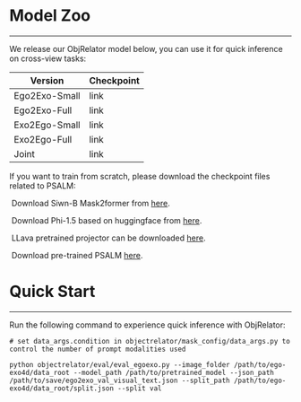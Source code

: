 # Model Zoo

------

We release our ObjRelator model below,  you can use it for quick inference on cross-view tasks:

| Version       | Checkpoint |
| ------------- | ---------- |
| Ego2Exo-Small | link       |
| Ego2Exo-Full  | link       |
| Exo2Ego-Small | link       |
| Exo2Ego-Full  | link       |
| Joint         | link       |

If you want to train from scratch, please download the checkpoint files related to PSALM:

​	Download Siwn-B Mask2former from [here](https://dl.fbaipublicfiles.com/maskformer/mask2former/coco/panoptic/maskformer2_swin_base_IN21k_384_bs16_50ep/model_final_54b88a.pkl).

​	Download Phi-1.5 based on huggingface from [here](https://huggingface.co/susnato/phi-1_5_dev).

​	LLava pretrained projector can be downloaded [here](https://huggingface.co/EnmingZhang/PSALM_stage1).

​	Download pre-trained PSALM [here](https://huggingface.co/EnmingZhang/PSALM).

# Quick Start

------

Run the following command to experience quick inference with ObjRelator:

```
# set data_args.condition in objectrelator/mask_config/data_args.py to control the number of prompt modalities used

python objectrelator/eval/eval_egoexo.py --image_folder /path/to/ego-exo4d/data_root --model_path /path/to/pretrained_model --json_path /path/to/save/ego2exo_val_visual_text.json --split_path /path/to/ego-exo4d/data_root/split.json --split val
```





